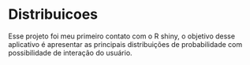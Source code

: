 # Distribuicoes
Esse projeto foi meu primeiro contato com o R shiny, o objetivo desse aplicativo é apresentar as principais distribuições de probabilidade com possibilidade de interação do usuário.

